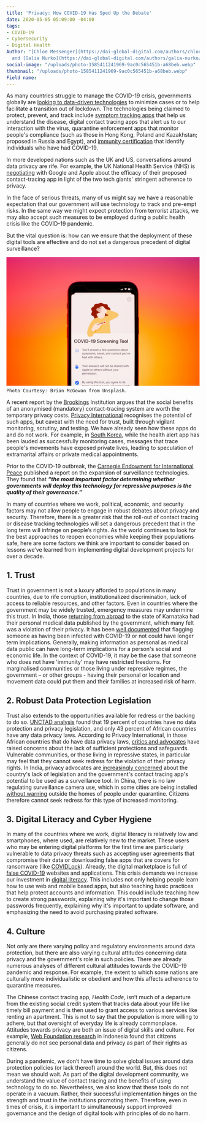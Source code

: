 ```yaml
---
title: 'Privacy: How COVID-19 Has Sped Up the Debate'
date: 2020-05-05 05:09:00 -04:00
tags:
- COVID-19
- Cybersecurity
- Digital Health
Author: "[Chloe Messenger](https://dai-global-digital.com/authors/chloe-messenger/)
  and [Galia Nurko](https://dai-global-digital.com/authors/galia-nurko/)"
social-image: "/uploads/photo-1585411241969-9ac0c565451b-a68beb.webp"
thumbnail: "/uploads/photo-1585411241969-9ac0c565451b-a68beb.webp"
Field name: 
---
```


As many countries struggle to manage the COVID-19 crisis, governments globally are [looking to data-driven technologies](https://www.bloomberg.com/news/articles/2020-04-30/the-world-embraces-contact-tracing-technology-to-fight-covid-19?utm_campaign=The%20Interface&utm_medium=email&utm_source=Revue%20newsletter) to minimize cases or to help facilitate a transition out of lockdown. The technologies being claimed to protect, prevent, and track include [symptom tracking apps](corona.asan.gov.af) that help us understand the disease, digital contact tracing apps that alert us to our interaction with the virus, quarantine enforcement apps that monitor people's compliance (such as those in Hong Kong, Poland and Kazakhstan; proposed in Russia and Egypt), and [immunity certification](https://www.ukauthority.com/articles/open-university-develops-digital-certificate-for-covid-19-immunity/) that identify individuals who have had COVID-19.

In more developed nations such as the UK and US, conversations around data privacy are rife. For example, the UK National Health Service (NHS) is [negotiating](https://www.bbc.co.uk/news/technology-52441428) with Google and Apple about the efficacy of their proposed contact-tracing app in light of the two tech giants' stringent adherence to privacy.

In the face of serious threats, many of us might say we have a reasonable expectation that our government will use technology to track and pre-empt risks. In the same way we might expect protection from terrorist attacks, we may also accept such measures to be employed during a public health crisis like the COVID-19 pandemic.

But the vital question is: how can we ensure that the deployment of these digital tools are effective and do not set a dangerous precedent of digital surveillance?

<!--more-->

![photo-1585411241969-9ac0c565451b.webp](/uploads/photo-1585411241969-9ac0c565451b.webp)`Photo Courtesy: Brian McGowan from Unsplash.`

A recent report by the [Brookings](https://www.brookings.edu/research/freedom-and-privacy-in-the-time-of-coronavirus/) Institution argues that the social benefits of an anonymised (mandatory) contact-tracing system are worth the temporary privacy costs. [Privacy International](https://privacyinternational.org/long-read/3675/theres-app-coronavirus-apps) recognises the potential of such apps, but caveat with the need for trust, built through vigilant monitoring, scrutiny, and testing. We have already seen how these apps do and do not work. For example, in [South Korea](https://www.theguardian.com/world/2020/mar/06/more-scary-than-coronavirus-south-koreas-health-alerts-expose-private-lives), while the health alert app has been lauded as successfully monitoring cases, messages that trace people's movements have exposed private lives, leading to speculation of extramarital affairs or private medical appointments.

Prior to the COVID-19 outbreak, the [Carnegie Endowment for International Peace](https://carnegieendowment.org/2019/09/17/global-expansion-of-ai-surveillance-pub-79847) published a report on the expansion of surveillance technologies. They found that ***“the most important factor determining whether governments will deploy this technology for repressive purposes is the quality of their governance.”***

In many of countries where we work, political, economic, and security factors may not allow people to engage in robust debates about privacy and security. Therefore, there is a greater risk that the roll-out of contact tracing or disease tracking technologies will set a dangerous precedent that in the long term will infringe on people’s rights. As the world continues to look for the best approaches to reopen economies while keeping their populations safe, here are some factors we think are important to consider based on lessons we’ve learned from implementing digital development projects for over a decade.

## 1. Trust

Trust in government is not a luxury afforded to populations in many countries, due to rife corruption, institutionalized discrimination, lack of access to reliable resources, and other factors. Even in countries where the government may be widely trusted, emergency measures may undermine this trust. In India, those [returning from abroad](https://www.news18.com/news/india/privacy-not-a-concern-checking-virus-spread-is-ktaka-govt-publishes-details-of-foreign-returnees-2550835.html) to the state of Karnataka had their personal medical data published by the government, which many felt was a violation of their privacy. It has been [well documented](https://onezero.medium.com/immunity-passports-could-create-a-new-category-of-privilege-2f70ce1b905) that flagging someone as having been infected with COVID-19 or not could have longer term implications. Generally, making information as personal as medical data public can have long-term implications for a person's social and economic life. In the context of COVID-19, it may be the case that someone who does not have 'immunity' may have restricted freedoms. For marginalised communities or those living under repressive regimes, the government – or other groups - having their personal or location and movement data could put them and their families at increased risk of harm.

## 2. Robust Data Protection Legislation

Trust also extends to the opportunities available for redress or the backing to do so. [UNCTAD analysis](https://unctad.org/en/Pages/DTL/STI_and_ICTs/ICT4D-Legislation/eCom-Data-Protection-Laws.aspx) found that 19 percent of countries have no data protection and privacy legislation, and only 43 percent of African countries have any data privacy laws. According to Privacy International, in those African countries that do have data privacy laws, [critics and advocates](https://privacyinternational.org/long-read/3109/africa-sim-card-registration-only-increases-monitoring-and-exclusion) have raised concerns about the lack of sufficient protections and safeguards. Vulnerable communities, or those living in repressive states, in particular may feel that they cannot seek redress for the violation of their privacy rights. In India, privacy advocates are[ increasingly concerned](https://www.buzzfeednews.com/article/pranavdixit/for-a-billion-indians-the-governments-voluntary-contact?utm_campaign=The%2520Interface&utm_medium=email&utm_source=Revue%2520newsletter) about the country's lack of legislation and the government's contact tracing app's potential to be used as a surveillance tool. In China, there is no law regulating surveillance camera use, which in some cities are being installed [without warning](https://edition.cnn.com/2020/04/27/asia/cctv-cameras-china-hnk-intl/index.html?utm_campaign=The%20Interface&utm_medium=email&utm_source=Revue%20newsletter) outside the homes of people under quarantine. Citizens therefore cannot seek redress for this type of increased monitoring.

## 3. Digital Literacy and Cyber Hygiene

In many of the countries where we work, digital literacy is relatively low and smartphones, where used, are relatively new to the market. These users who may be entering digital platforms for the first time are particularly vulnerable to data privacy threats such as accepting user agreements that compromise their data or downloading false apps that are covers for ransomware (like [COVIDLock](https://www.domaintools.com/resources/blog/covidlock-mobile-coronavirus-tracking-app-coughs-up-ransomware)). Already, the digital marketplace is full of [false COVID-19](https://www.zdnet.com/article/thousands-of-covid-19-scam-and-malware-sites-are-being-created-on-a-daily-basis/) websites and applications. This crisis demands we increase our investment in [digital literacy](https://dai-global-digital.com/the-missing-digital-principle-educate-the-user.html). This includes not only helping people learn how to use web and mobile based apps, but also teaching basic practices that help protect accounts and information. This could include teaching how to create strong passwords, explaining why it's important to change those passwords frequently, explaining why it's important to update software, and emphasizing the need to avoid purchasing pirated software.

## 4. Culture

Not only are there varying policy and regulatory environments around data protection, but there are also varying cultural attitudes concerning data privacy and the government's role in such policies. There are already numerous analyses of different cultural attitudes towards the COVID-19 pandemic and response. For example, the extent to which some nations are culturally more individualistic or obedient and how this affects adherence to quarantine measures.

The Chinese contact tracing app, *Health Code,* isn’t much of a departure from the existing social credit system that tracks data about your life like timely bill payment and is then used to grant access to various services like renting an apartment. This is not to say that the population is more willing to adhere, but that oversight of everyday life is already commonplace. Attitudes towards privacy are both an issue of digital skills and culture. For example, [Web Foundation research](https://webfoundation.org/2019/10/personal-data-protection-in-indonesia-the-long-road-to-effective-implementation/) in Indonesia found that citizens generally do not see personal data and privacy as part of their rights as citizens.

During a pandemic, we don’t have time to solve global issues around data protection policies (or lack thereof) around the world. But, this does not mean we should wait. As part of the digital development community, we understand the value of contact tracing and the benefits of using technology to do so. Nevertheless, we also know that these tools do not operate in a vacuum. Rather, their successful implementation hinges on the strength and trust in the institutions promoting them. Therefore, even in times of crisis, it is important to simultaneously support improved governance and the design of digital tools with principles of do no harm.